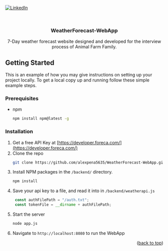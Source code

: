 <div id="top"></div>
<!--
*** Thanks for checking out the Best-README-Template. If you have a suggestion
*** that would make this better, please fork the repo and create a pull request
*** or simply open an issue with the tag "enhancement".
*** Don't forget to give the project a star!
*** Thanks again! Now go create something AMAZING! :D
-->



<!-- PROJECT SHIELDS -->
<!--
*** I'm using markdown "reference style" links for readability.
*** Reference links are enclosed in brackets [ ] instead of parentheses ( ).
*** See the bottom of this document for the declaration of the reference variables
*** for contributors-url, forks-url, etc. This is an optional, concise syntax you may use.
*** https://www.markdownguide.org/basic-syntax/#reference-style-links
-->
[![LinkedIn][linkedin-shield]][linkedin-url]

<!-- PROJECT LOGO -->
<br />
<div align="center">
  <a href="https://github.com/alexpena5635/WeatherForecast-WebApp">
  </a>

  <h3 align="center">WeatherForecast-WebApp</h3>

  <p align="center">
    7-Day weather forecast website designed and developed for the interview process of Animal Farm Family.
    <br />
  </p>
</div>



<!-- GETTING STARTED -->
## Getting Started

This is an example of how you may give instructions on setting up your project locally.
To get a local copy up and running follow these simple example steps.

### Prerequisites

* npm
  ```sh
  npm install npm@latest -g
  ```

### Installation

1. Get a free API Key at [https://developer.foreca.com/](https://developer.foreca.com/)
2. Clone the repo
   ```sh
   git clone https://github.com/alexpena5635/WeatherForecast-WebApp.git
   ```
3. Install NPM packages in the `/backend/` directory.
   ```sh
   npm install
   ```
4. Save your api key to a file, and read it into in `/backend/weatherapi.js`
   ```js
    const authFilePath = "/auth.txt"; 
    const tokenFile = __dirname + authFilePath;
   ```
5. Start the server
   ```sh
   node app.js
   ```
6. Navigate to `http://localhost:8080` to run the WebApp

<p align="right">(<a href="#top">back to top</a>)</p>


<!-- MARKDOWN LINKS & IMAGES -->
<!-- https://www.markdownguide.org/basic-syntax/#reference-style-links -->
[linkedin-shield]: https://img.shields.io/badge/-LinkedIn-black.svg?style=for-the-badge&logo=linkedin&colorB=555
[linkedin-url]: http://www.linkedin.com/in/alex-pe%C3%B1a-944095241